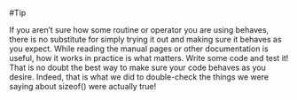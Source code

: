 #Tip 

If you aren’t sure how some routine or operator you are using behaves, there is no substitute for simply trying it out and making sure it behaves as you expect. While reading the manual pages or other documentation is useful, how it works in practice is what matters. Write some code and test it! That is no doubt the best way to make sure your code behaves as you desire. Indeed, that is what we did to double-check the things we were saying about sizeof() were actually true!